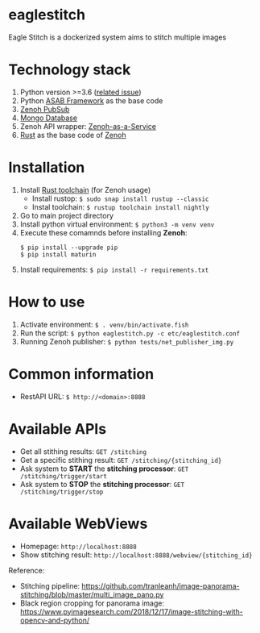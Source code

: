 # eaglestitch
Eagle Stitch is a dockerized system aims to stitch multiple images

# Technology stack
1. Python version >=3.6 ([related issue](https://github.com/eclipse-zenoh/zenoh-python/commit/0e9b37780730b13b827e949e941922f53e5626b4))
2. Python [ASAB Framework](https://github.com/TeskaLabs/asab) as the base code
3. [Zenoh PubSub](http://zenoh.io/)
4. [Mongo Database](https://www.mongodb.com/)
5. Zenoh API wrapper: [Zenoh-as-a-Service](https://github.com/ardihikaru/zenoh-as-a-service)
6. [Rust](https://www.rust-lang.org/) as the base code of [Zenoh](http://zenoh.io/)

# Installation
1. Install [Rust toolchain](https://rustup.rs/) (for Zenoh usage)
    - Install rustop: `$ sudo snap install rustup --classic`
    - Instal toolchain: `$ rustup toolchain install nightly`
1. Go to main project directory
2. Install python virtual environment: `$ python3 -m venv venv`
3. Execute these comamnds before installing **Zenoh**:
    ```
    $ pip install --upgrade pip
    $ pip install maturin
    ```
4. Install requirements: `$ pip install -r requirements.txt`

# How to use
1. Activate environment: `$ . venv/bin/activate.fish`
2. Run the script: `$ python eaglestitch.py -c etc/eaglestitch.conf`
3. Running Zenoh publisher: `$ python tests/net_publisher_img.py`

# Common information
- RestAPI URL: `$ http://<domain>:8888`

# Available APIs
- Get all stithing results: `GET /stitching`
- Get a specific stithing result: `GET /stitching/{stitching_id}`
- Ask system to **START** the **stitching processor**: `GET /stitching/trigger/start`
- Ask system to **STOP** the **stitching processor**: `GET /stitching/trigger/stop`

# Available WebViews
- Homepage: `http://localhost:8888`
- Show stitching result: `http://localhost:8888/webview/{stitching_id}`

Reference:
 - Stitching pipeline: https://github.com/tranleanh/image-panorama-stitching/blob/master/multi_image_pano.py
 - Black region cropping for panorama image: https://www.pyimagesearch.com/2018/12/17/image-stitching-with-opencv-and-python/

